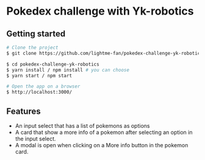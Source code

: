 # Pokedex challenge with Yk-robotics

## Getting started
```bash
# Clone the project
$ git clone https://github.com/lightme-fan/pokedex-challenge-yk-robotics.git

$ cd pokedex-challenge-yk-robotics
$ yarn install / npm install # you can choose
$ yarn start / npm start

# Open the app on a browser
$ http://localhost:3000/
```

## Features
- An input select that has a list of pokemons as options
- A card that show a more info of a pokemon after selecting an option in the input select.
- A modal is open when clicking on a More info button in the pokemon card.
